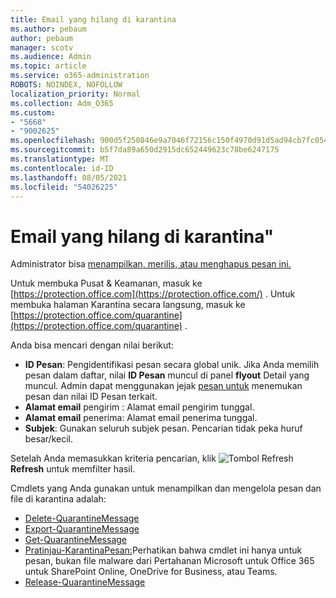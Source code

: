 ```yaml
---
title: Email yang hilang di karantina
ms.author: pebaum
author: pebaum
manager: scotv
ms.audience: Admin
ms.topic: article
ms.service: o365-administration
ROBOTS: NOINDEX, NOFOLLOW
localization_priority: Normal
ms.collection: Adm_O365
ms.custom:
- "5668"
- "9002625"
ms.openlocfilehash: 900d5f250846e9a7046f72156c150f4970d91d5ad94cb7fc054952228f4bf257
ms.sourcegitcommit: b5f7da89a650d2915dc652449623c78be6247175
ms.translationtype: MT
ms.contentlocale: id-ID
ms.lasthandoff: 08/05/2021
ms.locfileid: "54026225"
---
```

# <a name="missing-emails-in-quarantine"></a>Email yang hilang di karantina"

Administrator bisa [menampilkan, merilis, atau menghapus pesan ini.](/microsoft-365/security/office-365-security/manage-quarantined-messages-and-files)

Untuk membuka Pusat & Keamanan, masuk ke [https://protection.office.com](https://protection.office.com/) . Untuk membuka halaman Karantina secara langsung, masuk ke [https://protection.office.com/quarantine](https://protection.office.com/quarantine) .  

Anda bisa mencari dengan nilai berikut:  

- **ID Pesan**: Pengidentifikasi pesan secara global unik. Jika Anda memilih pesan dalam daftar, nilai  **ID Pesan**  muncul di panel  **flyout**  Detail yang muncul. Admin dapat menggunakan jejak [pesan untuk](/microsoft-365/security/office-365-security/message-trace-scc) menemukan pesan dan nilai ID Pesan terkait.
- **Alamat email** pengirim : Alamat email pengirim tunggal.
- **Alamat email** penerima: Alamat email penerima tunggal.
- **Subjek**: Gunakan seluruh subjek pesan. Pencarian tidak peka huruf besar/kecil.

Setelah Anda memasukkan kriteria pencarian, klik ![ Tombol Refresh ](/microsoft-365/media/scc-quarantine-refresh.png?view=o365-worldwide) **Refresh** untuk memfilter hasil.

Cmdlets yang Anda gunakan untuk menampilkan dan mengelola pesan dan file di karantina adalah:
- [Delete-QuarantineMessage](/powershell/module/exchange/delete-quarantinemessage)
- [Export-QuarantineMessage](/powershell/module/exchange/export-quarantinemessage)
- [Get-QuarantineMessage](/powershell/module/exchange/get-quarantinemessage)
- [Pratinjau-KarantinaPesan:](/powershell/module/exchange/preview-quarantinemessage)Perhatikan bahwa cmdlet ini hanya untuk pesan, bukan file malware dari Pertahanan Microsoft untuk Office 365 untuk SharePoint Online, OneDrive for Business, atau Teams.
- [Release-QuarantineMessage](/powershell/module/exchange/release-quarantinemessage)